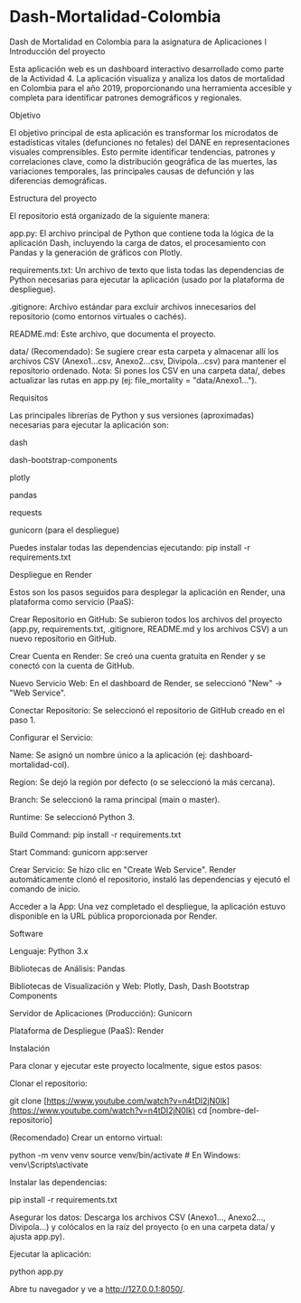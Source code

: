# Dash-Mortalidad-Colombia
Dash de Mortalidad en Colombia para la asignatura de Aplicaciones I
Introducción del proyecto

Esta aplicación web es un dashboard interactivo desarrollado como parte de la Actividad 4. La aplicación visualiza y analiza los datos de mortalidad en Colombia para el año 2019, proporcionando una herramienta accesible y completa para identificar patrones demográficos y regionales.

Objetivo

El objetivo principal de esta aplicación es transformar los microdatos de estadísticas vitales (defunciones no fetales) del DANE en representaciones visuales comprensibles. Esto permite identificar tendencias, patrones y correlaciones clave, como la distribución geográfica de las muertes, las variaciones temporales, las principales causas de defunción y las diferencias demográficas.

Estructura del proyecto

El repositorio está organizado de la siguiente manera:

app.py: El archivo principal de Python que contiene toda la lógica de la aplicación Dash, incluyendo la carga de datos, el procesamiento con Pandas y la generación de gráficos con Plotly.

requirements.txt: Un archivo de texto que lista todas las dependencias de Python necesarias para ejecutar la aplicación (usado por la plataforma de despliegue).

.gitignore: Archivo estándar para excluir archivos innecesarios del repositorio (como entornos virtuales o cachés).

README.md: Este archivo, que documenta el proyecto.

data/ (Recomendado): Se sugiere crear esta carpeta y almacenar allí los archivos CSV (Anexo1...csv, Anexo2...csv, Divipola...csv) para mantener el repositorio ordenado. Nota: Si pones los CSV en una carpeta data/, debes actualizar las rutas en app.py (ej: file_mortality = "data/Anexo1...").

Requisitos

Las principales librerías de Python y sus versiones (aproximadas) necesarias para ejecutar la aplicación son:

dash

dash-bootstrap-components

plotly

pandas

requests

gunicorn (para el despliegue)

Puedes instalar todas las dependencias ejecutando:
pip install -r requirements.txt

Despliegue en Render

Estos son los pasos seguidos para desplegar la aplicación en Render, una plataforma como servicio (PaaS):

Crear Repositorio en GitHub: Se subieron todos los archivos del proyecto (app.py, requirements.txt, .gitignore, README.md y los archivos CSV) a un nuevo repositorio en GitHub.

Crear Cuenta en Render: Se creó una cuenta gratuita en Render y se conectó con la cuenta de GitHub.

Nuevo Servicio Web: En el dashboard de Render, se seleccionó "New" -> "Web Service".

Conectar Repositorio: Se seleccionó el repositorio de GitHub creado en el paso 1.

Configurar el Servicio:

Name: Se asignó un nombre único a la aplicación (ej: dashboard-mortalidad-col).

Region: Se dejó la región por defecto (o se seleccionó la más cercana).

Branch: Se seleccionó la rama principal (main o master).

Runtime: Se seleccionó Python 3.

Build Command: pip install -r requirements.txt

Start Command: gunicorn app:server

Crear Servicio: Se hizo clic en "Create Web Service". Render automáticamente clonó el repositorio, instaló las dependencias y ejecutó el comando de inicio.

Acceder a la App: Una vez completado el despliegue, la aplicación estuvo disponible en la URL pública proporcionada por Render.

Software

Lenguaje: Python 3.x

Bibliotecas de Análisis: Pandas

Bibliotecas de Visualización y Web: Plotly, Dash, Dash Bootstrap Components

Servidor de Aplicaciones (Producción): Gunicorn

Plataforma de Despliegue (PaaS): Render

Instalación

Para clonar y ejecutar este proyecto localmente, sigue estos pasos:

Clonar el repositorio:

git clone [https://www.youtube.com/watch?v=n4tDI2jN0Ik](https://www.youtube.com/watch?v=n4tDI2jN0Ik)
cd [nombre-del-repositorio]


(Recomendado) Crear un entorno virtual:

python -m venv venv
source venv/bin/activate  # En Windows: venv\Scripts\activate


Instalar las dependencias:

pip install -r requirements.txt


Asegurar los datos: Descarga los archivos CSV (Anexo1..., Anexo2..., Divipola...) y colócalos en la raíz del proyecto (o en una carpeta data/ y ajusta app.py).

Ejecutar la aplicación:

python app.py


Abre tu navegador y ve a http://127.0.0.1:8050/.
